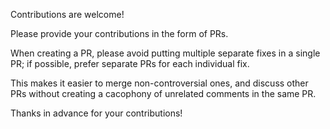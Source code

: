 Contributions are welcome!

Please provide your contributions in the form of PRs.

When creating a PR, please avoid putting multiple separate fixes in a single PR; if possible, prefer separate PRs for each individual fix.

This makes it easier to merge non-controversial ones, and discuss other PRs without creating a cacophony of unrelated comments in the same PR.

Thanks in advance for your contributions!
